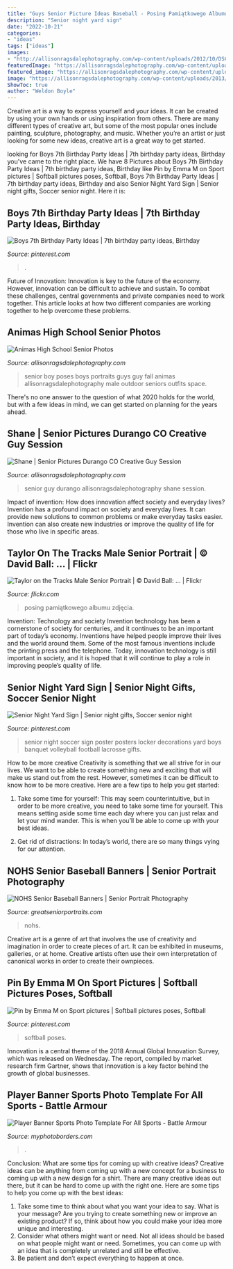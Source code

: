 ```yaml
---
title: "Guys Senior Picture Ideas Baseball - Posing Pamiątkowego Albumu Zdjęcia"
description: "Senior night yard sign"
date: "2022-10-21"
categories:
- "ideas"
tags: ["ideas"]
images:
- "http://allisonragsdalephotography.com/wp-content/uploads/2012/10/DSC2846.jpg"
featuredImage: "https://allisonragsdalephotography.com/wp-content/uploads/2013/07/allisonragsdalephotography-7208.jpg"
featured_image: "https://allisonragsdalephotography.com/wp-content/uploads/2013/07/allisonragsdalephotography-7208.jpg"
image: "https://allisonragsdalephotography.com/wp-content/uploads/2013/07/allisonragsdalephotography-7208.jpg"
ShowToc: true
author: "Weldon Boyle"
---
```



Creative art is a way to express yourself and your ideas. It can be created by using your own hands or using inspiration from others. There are many different types of creative art, but some of the most popular ones include painting, sculpture, photography, and music. Whether you’re an artist or just looking for some new ideas, creative art is a great way to get started.

	

		
looking for Boys 7th Birthday Party Ideas | 7th birthday party ideas, Birthday you've came to the right place. We have 8 Pictures about Boys 7th Birthday Party Ideas | 7th birthday party ideas, Birthday like Pin by Emma M on Sport pictures | Softball pictures poses, Softball, Boys 7th Birthday Party Ideas | 7th birthday party ideas, Birthday and also Senior Night Yard Sign | Senior night gifts, Soccer senior night. Here it is:
		
    
## Boys 7th Birthday Party Ideas | 7th Birthday Party Ideas, Birthday

<img loading=lazy src="https://i.pinimg.com/736x/ca/fa/15/cafa15b0dbf720225fed343cffa36a0a.jpg" onerror="this.onerror=null;this.src='https://tse4.mm.bing.net/th?id=OIP.R8FAM04-p_-Kn9JVwmyUXAHaNK&amp;pid=15.1';" alt="Boys 7th Birthday Party Ideas | 7th birthday party ideas, Birthday">

_Source: pinterest.com_

>. 

	

Future of Innovation:
Innovation is key to the future of the economy. However, innovation can be difficult to achieve and sustain. To combat these challenges, central governments and private companies need to work together. This article looks at how two different companies are working together to help overcome these problems.

    
## Animas High School Senior Photos

<img loading=lazy src="http://allisonragsdalephotography.com/wp-content/uploads/2012/10/DSC2846.jpg" onerror="this.onerror=null;this.src='https://tse2.mm.bing.net/th?id=OIP.z0a015MYEhIfUujOPQkB-wAAAA&amp;pid=15.1';" alt="Animas High School Senior Photos">

_Source: allisonragsdalephotography.com_

>senior boy poses boys portraits guys guy fall animas allisonragsdalephotography male outdoor seniors outfits space. 

	

There's no one answer to the question of what 2020 holds for the world, but with a few ideas in mind, we can get started on planning for the years ahead. 

    
## Shane | Senior Pictures Durango CO Creative Guy Session

<img loading=lazy src="https://allisonragsdalephotography.com/wp-content/uploads/2013/07/allisonragsdalephotography-7208.jpg" onerror="this.onerror=null;this.src='https://tse2.mm.bing.net/th?id=OIP.yogdnQDo5MDy8HG7eYrjIQHaE7&amp;pid=15.1';" alt="Shane | Senior Pictures Durango CO Creative Guy Session">

_Source: allisonragsdalephotography.com_

>senior guy durango allisonragsdalephotography shane session. 

	

Impact of invention: How does innovation affect society and everyday lives?
Invention has a profound impact on society and everyday lives. It can provide new solutions to common problems or make everyday tasks easier. Invention can also create new industries or improve the quality of life for those who live in specific areas.

    
## Taylor On The Tracks Male Senior Portrait | © David Ball: … | Flickr

<img loading=lazy src="https://c2.staticflickr.com/4/3072/2771577279_01f8554885_b.jpg" onerror="this.onerror=null;this.src='https://tse4.mm.bing.net/th?id=OIP.Mzj9eLC2x_UqLiLxPRoM8wHaLG&amp;pid=15.1';" alt="Taylor on the Tracks Male Senior Portrait | © David Ball: … | Flickr">

_Source: flickr.com_

>posing pamiątkowego albumu zdjęcia. 

	

Invention: Technology and society
Invention technology has been a cornerstone of society for centuries, and it continues to be an important part of today’s economy. Inventions have helped people improve their lives and the world around them. Some of the most famous inventions include the printing press and the telephone. Today, innovation technology is still important in society, and it is hoped that it will continue to play a role in improving people’s quality of life.

    
## Senior Night Yard Sign | Senior Night Gifts, Soccer Senior Night

<img loading=lazy src="https://i.pinimg.com/736x/31/da/48/31da48309a888744ce2587c50decc12f--senior-night-soccer-senior-night-posters.jpg" onerror="this.onerror=null;this.src='https://tse4.mm.bing.net/th?id=OIP.TSYXN4gF3XGEkN2HpW40OgHaJ3&amp;pid=15.1';" alt="Senior Night Yard Sign | Senior night gifts, Soccer senior night">

_Source: pinterest.com_

>senior night soccer sign poster posters locker decorations yard boys banquet volleyball football lacrosse gifts. 

	

How to be more creative
Creativity is something that we all strive for in our lives. We want to be able to create something new and exciting that will make us stand out from the rest. However, sometimes it can be difficult to know how to be more creative. Here are a few tips to help you get started:
1. Take some time for yourself: This may seem counterintuitive, but in order to be more creative, you need to take some time for yourself. This means setting aside some time each day where you can just relax and let your mind wander. This is when you’ll be able to come up with your best ideas.

2. Get rid of distractions: In today’s world, there are so many things vying for our attention.

    
## NOHS Senior Baseball Banners | Senior Portrait Photography

<img loading=lazy src="https://greatseniorportraits.com/wp-content/uploads/2018/02/baseball-banner-NOHS-senior.jpg" onerror="this.onerror=null;this.src='https://tse1.mm.bing.net/th?id=OIP.PwViJpO1q_2naytsWe2L7wHaLH&amp;pid=15.1';" alt="NOHS Senior Baseball Banners | Senior Portrait Photography">

_Source: greatseniorportraits.com_

>nohs. 

	

Creative art is a genre of art that involves the use of creativity and imagination in order to create pieces of art. It can be exhibited in museums, galleries, or at home. Creative artists often use their own interpretation of canonical works in order to create their ownpieces.

    
## Pin By Emma M On Sport Pictures | Softball Pictures Poses, Softball

<img loading=lazy src="https://i.pinimg.com/736x/94/d0/dd/94d0dd6a3313f0d6f20ba5e63638ae2c--softball-photos-girls-softball.jpg" onerror="this.onerror=null;this.src='https://tse4.mm.bing.net/th?id=OIP.t7Tq3SsUtNZVakpB1WjSUwHaLK&amp;pid=15.1';" alt="Pin by Emma M on Sport pictures | Softball pictures poses, Softball">

_Source: pinterest.com_

>softball poses. 

	

Innovation is a central theme of the 2018 Annual Global Innovation Survey, which was released on Wednesday. The report, compiled by market research firm Gartner, shows that innovation is a key factor behind the growth of global businesses.

    
## Player Banner Sports Photo Template For All Sports - Battle Armour

<img loading=lazy src="https://cdn3.bigcommerce.com/s-jdhnct1/products/229/images/745/battle_armour_48x72_banner__24849.1446754603.500.625.jpg?c=2" onerror="this.onerror=null;this.src='https://tse1.mm.bing.net/th?id=OIP.Mg8tddBCKqgkD3_NE4N3HAAAAA&amp;pid=15.1';" alt="Player Banner Sports Photo Template For All Sports - Battle Armour">

_Source: myphotoborders.com_

>. 

	

Conclusion: What are some tips for coming up with creative ideas?
Creative ideas can be anything from coming up with a new concept for a business to coming up with a new design for a shirt. There are many creative ideas out there, but it can be hard to come up with the right one. Here are some tips to help you come up with the best ideas: 
1) Take some time to think about what you want your idea to say. What is your message? Are you trying to create something new or improve an existing product? If so, think about how you could make your idea more unique and interesting. 
2) Consider what others might want or need. Not all ideas should be based on what people might want or need. Sometimes, you can come up with an idea that is completely unrelated and still be effective. 
3) Be patient and don’t expect everything to happen at once.

